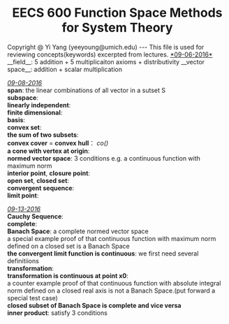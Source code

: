 <h1 align="center">EECS 600 Function Space Methods for System Theory</h1>
Copyright @ Yi Yang (yeeyoung@umich.edu)
---
This file is used for reviewing concepts(keywords) excerpted from lectures.  
<u>*09-06-2016*</u>  
__field__: 5 addition + 5 multiplicaiton axioms + distributivity  
__vector space__: addition + scalar multiplication   

<u>*09-08-2016*</u>  
__span__: the linear combinations of all vector in a sutset S  
__subspace__:  
__linearly independent__:  
__finite dimensional__:  
__basis__:  
__convex set__:  
__the sum of two subsets__:  
__convex cover__ = __convex hull__： *co()*  
__a cone with vertex at origin__:  
__normed vector space__: 3 conditions e.g. a continuous function with maximum norm  
__interior point__, __closure point__:  
__open set__, __closed set__:  
__convergent sequence__:  
__limit point__:  

<u>*09-13-2016*</u>  
__Cauchy Sequence__:  
__complete__:  
__Banach Space__: a complete normed vector space  
a special example proof of that continuous function with maximum norm defined on a closed set is a Banach Space  
__the convergent limit function is continuous__: we first need several definitiions  
__transformation__:  
__transformation is continuous at point x0__:  
a counter example proof of that continuous function with absolute integral norm defined on a closed real axis is not a Banach Space.(put forward a special test case)  
__closed subset of Banach Space is complete and vice versa__  
__inner product__: satisfy 3 conditions  


